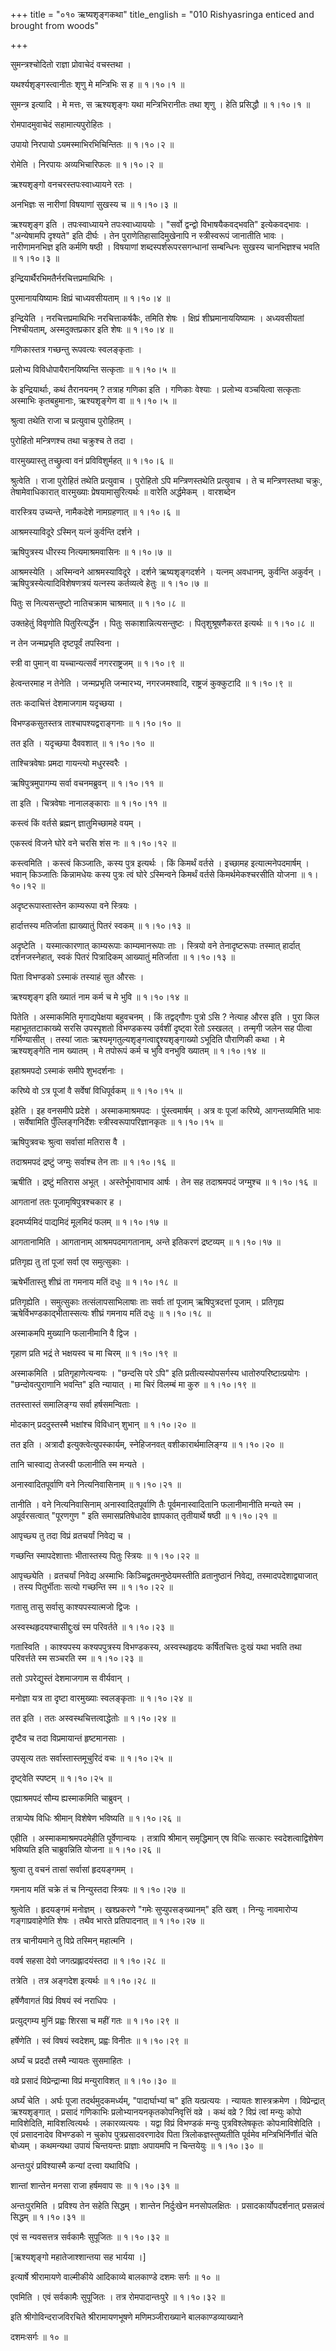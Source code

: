+++
title = "०१० ऋष्यशृङ्गकथा"
title_english = "010 Rishyasringa enticed and brought from woods"

+++


सुमन्त्रश्चोदितो राज्ञा प्रोवाचेदं वचस्तथा ।  

यथर्श्यशृङ्गस्त्वानीतः शृणु मे मन्त्रिभिः स ह  ॥  १।१०।१  ॥   

सुमन्त्र इत्यादि । मे मत्तः, स ऋश्यशृङ्गः यथा मन्त्रिभिरानीतः तथा शृणु ।
हेति प्रसिद्धौ  ॥  १।१०।१  ॥   

  

रोमपादमुवाचेदं सहामात्यपुरोहितः ।  

उपायो निरपायो ऽयमस्माभिरभिचिन्तितः  ॥  १।१०।२  ॥   

रोमेति । निरपायः अव्यभिचारिफलः  ॥  १।१०।२  ॥   

  

ऋश्यशृङ्गो वनचरस्तपःस्वाध्यायने रतः ।  

अनभिज्ञः स नारीणां विषयाणां सुखस्य च  ॥  १।१०।३  ॥   

ऋश्यशृङ्ग इति । तपःस्वाध्यायने तपःस्वाध्याययोः । "सर्वो द्वन्द्वो
विभाषयैकवद्भवति" इत्येकवद्भावः । "अन्येषामपि दृश्यते" इति दीर्घः । तेन
पुराणेतिहासादिमुखेनापि न स्त्रीस्वरूपं जानातीति भावः । नारीणामनभिज्ञ इति
कर्मणि षष्ठी । विषयाणां शब्दस्पर्शरूपरसगन्धानां सम्बन्धिनः सुखस्य
चानभिज्ञश्च भवति  ॥  १।१०।३  ॥   

  

इन्द्रियार्थैरभिमतैर्नरचित्तप्रमाथिभिः ।  

पुरमानाययिष्यामः क्षिप्रं चाध्यवसीयताम्  ॥  १।१०।४  ॥   

इन्द्रियेति । नरचित्तप्रमाथिभिः नरचित्ताकर्षकैः, तमिति शेषः । क्षिप्रं
शीघ्रमानाययिष्यामः । अध्यवसीयतां निश्चीयताम्, अस्मदुक्तप्रकार इति शेषः
 ॥  १।१०।४  ॥   

  

गणिकास्तत्र गच्छन्तु रूपवत्यः स्वलङ्कृताः ।  

प्रलोभ्य विविधोपायैरानयिष्यन्ति सत्कृताः  ॥  १।१०।५  ॥   

के इन्द्रियार्थाः, कथं तैरानयनम् ? तत्राह गणिका इति । गणिकाः वेश्याः ।
प्रलोभ्य वञ्चयित्वा सत्कृताः अस्माभिः कृतबहुमानाः, ऋश्यशृङ्गेण वा  ॥ 
१।१०।५  ॥   

  

श्रुत्वा तथेति राजा च प्रत्युवाच पुरोहितम् ।  

पुरोहितो मन्त्रिणश्च तथा चक्रुश्च ते तदा ।  

वारमुख्यास्तु तच्छ्रुत्वा वनं प्रविविशुर्महत्  ॥  १।१०।६  ॥   

श्रुत्वेति । राजा पुरोहितं तथेति प्रत्युवाच । पुरोहितो ऽपि
मन्त्रिणस्तथेति प्रत्युवाच । ते च मन्त्रिणस्तथा चक्रुः, तेषामेवाधिकारात्
वारमुख्याः प्रेषयामासुरित्यर्थः  ॥  वारेति अर्द्धमेकम् । वारशब्देन  

वारस्त्रिय उच्यन्ते, नामैकदेशे नामग्रहणात्  ॥  १।१०।६  ॥   

  

आश्रमस्याविदूरे ऽस्मिन् यत्नं कुर्वन्ति दर्शने ।  

ऋषिपुत्रस्य धीरस्य नित्यमाश्रमवासिनः  ॥  १।१०।७  ॥   

आश्रमस्येति । अस्मिन्वने आश्रमस्याविदूरे । दर्शने ऋष्यशृङ्गदर्शने ।
यत्नम् अवधानम्, कुर्वन्ति अकुर्वन् । ऋषिपुत्रस्येत्यादिविशेषणत्रयं
यत्नस्य कर्तव्यत्वे हेतुः  ॥  १।१०।७  ॥   

  

पितुः स नित्यसन्तुष्टो नातिचक्राम चाश्रमात्  ॥  १।१०।८  ॥   

उक्तहेतुं विवृणोति पितुरित्यर्द्धेन । पितुः सकाशान्नित्यसन्तुष्टः ।
पितृशुश्रूषणैकरत इत्यर्थः  ॥  १।१०।८  ॥   

  

न तेन जन्मप्रभृति दृष्टपूर्वं तपस्विना ।  

स्त्री वा पुमान् वा यच्चान्यत्सर्वं नगरराष्ट्रजम्  ॥  १।१०।९  ॥   

हेत्वन्तरमाह न तेनेति । जन्मप्रभृति जन्मारभ्य, नगरजमश्वादि, राष्ट्रजं
कुक्कुटादि  ॥  १।१०।९  ॥   

  

ततः कदाचित्तं देशमाजगाम यदृच्छया ।  

विभण्डकसुतस्तत्र ताश्चापश्यद्वराङ्गनाः  ॥  १।१०।१०  ॥   

तत इति । यदृच्छया दैववशात्  ॥  १।१०।१०  ॥   

  

ताश्चित्रवेषाः प्रमदा गायन्त्यो मधुरस्वरैः ।  

ऋषिपुत्रमुपागम्य सर्वा वचनमब्रुवन्  ॥  १।१०।११  ॥   

ता इति । चित्रवेषाः नानालङ्काराः  ॥  १।१०।११  ॥   

  

कस्त्वं किं वर्तसे ब्रह्मन् ज्ञातुमिच्छामहे वयम् ।  

एकस्त्वं विजने घोरे वने चरसि शंस नः  ॥  १।१०।१२  ॥   

कस्त्वमिति । कस्त्वं किञ्जातिः, कस्य पुत्र इत्यर्थः । किं किमर्थं वर्तसे
। इच्छामह इत्यात्मनेपदमार्षम् । भवान् किञ्जातिः किन्नामधेयः कस्य पुत्रः
त्वं घोरे ऽस्मिन्वने किमर्थं वर्तसे किमर्थमेकश्चरसीति योजना  ॥  १।१०।१२
 ॥   

  

अदृष्टरूपास्तास्तेन काम्यरूपा वने स्त्रियः ।  

हार्दात्तस्य मतिर्जाता ह्याख्यातुं पितरं स्वकम्  ॥  १।१०।१३  ॥   

अदृष्टेति । यस्मात्कारणात् काम्यरूपाः काम्यमानरूपाः ताः । स्त्रियो वने
तेनादृष्टरूपाः तस्मात् हार्दात् दर्शनजस्नेहात्, स्वकं पितरं पित्रादिकम्
आख्यातुं मतिर्जाता  ॥  १।१०।१३  ॥   

  

पिता विभण्डको ऽस्माकं तस्याहं सुत औरसः ।  

ऋश्यशृङ्ग इति ख्यातं नाम कर्म च मे भुवि  ॥  १।१०।१४  ॥   

पितेति । अस्माकमिति मृगाद्यपेक्षया बहुवचनम् । किं तद्वद्गौणः पुत्रो ऽसि
? नेत्याह औरस इति । पुरा किल महाभूततटाकाख्ये सरसि उपस्पृशतो विभण्डकस्य
उर्वशीं दृष्ट्वा रेतो ऽस्खलत् । तन्मृगी जलेन सह पीत्वा गर्भिण्यासीत् ।
तस्यां जातः ऋश्यमृगतुल्यशृङ्गत्वाद्दृश्यशृङ्गाख्यो ऽभूदिति पौराणिकी कथा
। मे ऋश्यशृङ्गेति नाम ख्यातम् । मे तपोरूपं कर्म च भुवि वनभुवि ख्यातम्  ॥ 
१।१०।१४  ॥   

  

इहाश्रमपदो ऽस्माकं समीपे शुभदर्शनाः ।  

करिष्ये वो ऽत्र पूजां वै सर्वेषां विधिपूर्वकम्  ॥  १।१०।१५  ॥   

इहेति । इह वनसमीपे प्रदेशे । अस्माकमाश्रमपदः । पुंस्त्वमार्षम् । अत्र वः
पूजां करिष्ये, आगन्तव्यमिति भावः । सर्वेषामिति पुँल्लिङ्गनिर्देशः
स्त्रीस्वरूपापरिज्ञानकृतः  ॥  १।१०।१५  ॥   

  

ऋषिपुत्रवचः श्रुत्वा सर्वासां मतिरास वै ।  

तदाश्रमपदं द्रष्टुं जग्मुः सर्वाश्च तेन ताः  ॥  १।१०।१६  ॥   

ऋषीति । द्रष्टुं मतिरास अभूत् । अस्तेर्भूभावाभाव आर्षः । तेन सह
तदाश्रमपदं जग्मुश्च  ॥  १।१०।१६  ॥   

  

आगतानां ततः पूजामृषिपुत्रश्चकार ह ।  

इदमर्घ्यमिदं पाद्यमिदं मूलमिदं फलम्  ॥  १।१०।१७  ॥   

आगतानामिति । आगतानाम् आश्रमपदमागतानाम्, अन्ते इतिकरणं द्रष्टव्यम्  ॥ 
१।१०।१७  ॥   

  

प्रतिगृह्य तु तां पूजां सर्वा एव समुत्सुकाः ।  

ऋषेर्भीतास्तु शीघ्रं ता गमनाय मतिं दधुः  ॥  १।१०।१८  ॥   

प्रतिगृह्येति । समुत्सुकाः तत्संलापसाभिलाषाः ताः सर्वाः तां पूजाम्
ऋषिपुत्रदत्तां पूजाम् । प्रतिगृह्य ऋषेर्विभण्डकाद्भीतास्सत्यः शीघ्रं
गमनाय मतिं दधुः  ॥  १।१०।१८  ॥   

  

अस्माकमपि मुख्यानि फलानीमानि वै द्विज ।  

गृहाण प्रति भद्रं ते भक्षयस्व च मा चिरम्  ॥  १।१०।१९  ॥   

अस्माकमिति । प्रतिगृहाणेत्यन्वयः । "छन्दसि परे ऽपि" इति
प्रतीत्यस्योपसर्गस्य धातोरुपरिष्टात्प्रयोगः । "छन्दोवत्पुराणानि भवन्ति"
इति न्यायात् । मा चिरं विलम्बं मा कुरु  ॥  १।१०।१९  ॥   

  

ततस्तास्तं समालिङ्ग्य सर्वा हर्षसमन्विताः ।  

मोदकान् प्रददुस्तस्मै भक्षांश्च विविधान् शुभान्  ॥  १।१०।२०  ॥   

तत इति । अत्रादौ इत्युक्त्वेत्युपस्कार्यम्, स्नेहिजनवत्
वशीकारार्थमालिङ्ग्य  ॥  १।१०।२०  ॥   

  

तानि चास्वाद्य तेजस्वी फलानीति स्म मन्यते ।  

अनास्वादितपूर्वाणि वने नित्यनिवासिनाम्  ॥  १।१०।२१  ॥   

तानीति । वने नित्यनिवासिनाम् अनास्वादितपूर्वाणि तैः पूर्वमनास्वादितानि
फलानीमानीति मन्यते स्म । अपूर्वरसत्वात् "पूरणगुण " इति समासप्रतिषेधादेव
ज्ञापकात् तृतीयार्थे षष्ठी  ॥  १।१०।२१  ॥   

  

आपृच्छ्य तु तदा विप्रं व्रतचर्यां निवेद्य च ।  

गच्छन्ति स्मापदेशात्ताः भीतास्तस्य पितुः स्त्रियः  ॥  १।१०।२२  ॥   

आपृच्छ्येति । व्रतचर्यां निवेद्य अस्माभिः किञ्चिद्व्रतमनुष्ठेयमस्तीति
व्रतानुष्ठानं निवेद्य, तस्मादपदेशाद्व्याजात् । तस्य पितुर्भीताः सत्यो
गच्छन्ति स्म  ॥  १।१०।२२  ॥   

  

गतासु तासु सर्वासु काश्यपस्यात्मजो द्विजः ।  

अस्वस्थहृदयश्चासीद्दुःखं स्म परिवर्तते  ॥  १।१०।२३  ॥   

गतास्विति । काश्यपस्य कश्यपपुत्रस्य विभण्डकस्य, अस्वस्थहृदयः
कर्षितचित्तः दुःखं यथा भवति तथा परिवर्त्तते स्म सञ्चरति स्म  ॥  १।१०।२३
 ॥   

  

ततो ऽपरेद्युस्तं देशमाजगाम स वीर्यवान् ।  

मनोज्ञा यत्र ता दृष्टा वारमुख्याः स्वलङ्कृताः  ॥  १।१०।२४  ॥   

तत इति । ततः अस्वस्थचित्तत्वाद्धेतोः  ॥  १।१०।२४  ॥   

  

दृष्टैव च तदा विप्रमायान्तं हृष्टमानसाः ।  

उपसृत्य ततः सर्वास्तास्तमूचुरिदं वचः  ॥  १।१०।२५  ॥   

दृष्ट्वेति स्पष्टम्  ॥  १।१०।२५  ॥   

  

एह्याश्रमपदं सौम्य ह्यस्माकमिति चाब्रुवन् ।  

तत्राप्येष विधिः श्रीमान् विशेषेण भविष्यति  ॥  १।१०।२६  ॥   

एहीति । अस्माकमाश्रमपदमेहीति पूर्वेणान्वयः । तत्रापि श्रीमान्
समृद्धिमान् एष विधिः सत्कारः स्वदेशत्वाद्विशेषेण भविष्यति इति
चाब्रुवन्निति योजना  ॥  १।१०।२६  ॥   

  

श्रुत्वा तु वचनं तासां सर्वासां हृदयङ्गमम् ।  

गमनाय मतिं चक्रे तं च निन्युस्तदा स्त्रियः  ॥  १।१०।२७  ॥   

श्रुत्वेति । हृदयङ्गमं मनोज्ञम् । खश्प्रकरणे "गमेः सुप्युपसङ्ख्यानम्"
इति खश् । निन्युः नावमारोप्य गङ्गाप्रवाहेणेति शेषः । तथैव भारते
प्रतिपादनात्  ॥  १।१०।२७  ॥   

  

तत्र चानीयमाने तु विप्रे तस्मिन् महात्मनि ।  

ववर्ष सहसा देवो जगत्प्रह्लादयंस्तदा  ॥  १।१०।२८  ॥   

तत्रेति । तत्र अङ्गदेश इत्यर्थः  ॥  १।१०।२८  ॥   

  

हर्षेणैवागतं विप्रं विषयं स्वं नराधिपः ।  

प्रत्युद्गम्य मुनिं प्रह्वः शिरसा च महीं गतः  ॥  १।१०।२९  ॥   

हर्षेणेति । स्वं विषयं स्वदेशम्, प्रह्वः विनीतः  ॥  १।१०।२९  ॥   

  

अर्घ्यं च प्रददौ तस्मै न्यायतः सुसमाहितः ।  

वव्रे प्रसादं विप्रेन्द्रान्मा विप्रं मन्युराविशत्  ॥  १।१०।३०  ॥   

अर्घ्यं चेति । अर्घः पूजा तदर्थमुदकमर्ध्यम्, "पादार्घाभ्यां च" इति
यत्प्रत्ययः । न्यायतः शास्त्रक्रमेण । विप्रेन्द्रात् ऋश्यशृङ्गात् ।
प्रसादं गणिकाभिः प्रलोभ्यानयनकृतकोपनिवृत्तिं वव्रे । कथं वव्रे ? विप्रं
त्वां मन्युः कोपो माविशेदिति, माविशत्वित्यर्थः । लकारव्यत्ययः । यद्वा
विप्रं विभण्डकं मन्युः पुत्रविश्लेषकृतः कोपःमाविशेदिति । एवं प्रसादनादेव
विभण्डको न चुकोप पुत्रप्रसादवरणादेव पिता त्रिलोकज्ञस्तुष्यतीति पूर्वमेव
मन्त्रिभिर्निर्णीतं चेति बोध्यम् । कथमन्यथा उपायं चिन्तयन्तः प्राज्ञाः
अपायमपि न चिन्तयेयुः  ॥  १।१०।३०  ॥   

  

अन्तःपुरं प्रविश्यास्मै कन्यां दत्त्वा यथाविधि ।  

शान्तां शान्तेन मनसा राजा हर्षमवाप सः  ॥  १।१०।३१  ॥   

अन्तःपुरमिति । प्रविश्य तेन सहेति सिद्धम् । शान्तेन निर्दुःखेन
मनसोपलक्षितः । प्रसादकार्योपदर्शनात् प्रसन्नत्वं सिद्धम्  ॥  १।१०।३१  ॥   

  

एवं स न्यवसत्तत्र सर्वकामैः सुपूजितः  ॥  १।१०।३२  ॥   

\[ऋश्यशृङ्गो महातेजाश्शान्तया सह भार्यया ।\]  

इत्यार्षे श्रीरामायणे वाल्मीकीये आदिकाव्ये बालकाण्डे दशमः सर्गः  ॥  १०
 ॥   

एवमिति । एवं सर्वकामैः सुपूजितः । तत्र रोमपादान्तःपुरे  ॥  १।१०।३२  ॥   

इति श्रीगोविन्दराजविरचिते श्रीरामायणभूषणे मणिमञ्जीराख्याने
बालकाण्डव्याख्याने  

दशमःसर्गः  ॥  १०  ॥   

  


